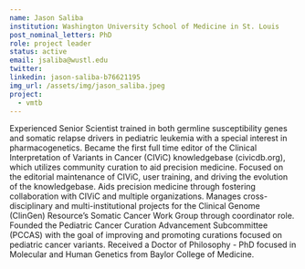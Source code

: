 ```yaml
---
name: Jason Saliba
institution: Washington University School of Medicine in St. Louis
post_nominal_letters: PhD
role: project leader
status: active
email: jsaliba@wustl.edu
twitter:
linkedin: jason-saliba-b76621195
img_url: /assets/img/jason_saliba.jpeg
project:
  - vmtb
---
```

Experienced Senior Scientist trained in both germline susceptibility genes and somatic relapse drivers in pediatric leukemia with a special interest in pharmacogenetics. Became the first full time editor of the Clinical Interpretation of Variants in Cancer (CIViC) knowledgebase (civicdb.org), which utilizes community curation to aid precision medicine. Focused on the editorial maintenance of CIViC, user training, and driving the evolution of the knowledgebase. Aids precision medicine through fostering collaboration with CIViC and multiple organizations. Manages cross-disciplinary and multi-institutional projects for the Clinical Genome (ClinGen) Resource’s Somatic Cancer Work Group through coordinator role. Founded the Pediatric Cancer Curation Advancement Subcommittee (PCCAS) with the goal of improving and promoting curations focused on pediatric cancer variants. Received a Doctor of Philosophy - PhD focused in Molecular and Human Genetics from Baylor College of Medicine.